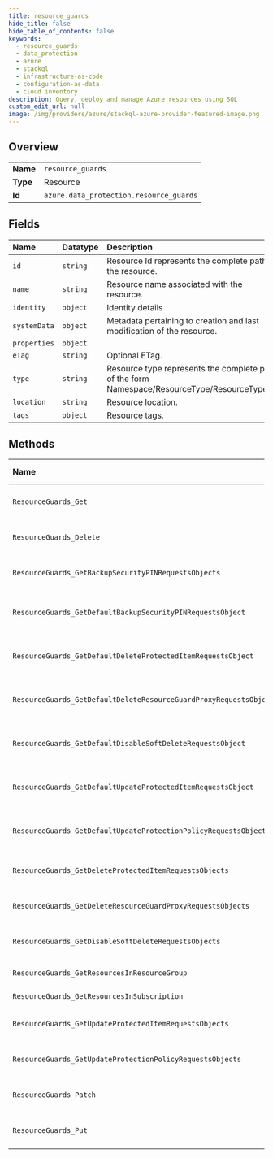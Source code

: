 ```yaml
---
title: resource_guards
hide_title: false
hide_table_of_contents: false
keywords:
  - resource_guards
  - data_protection
  - azure    
  - stackql
  - infrastructure-as-code
  - configuration-as-data
  - cloud inventory
description: Query, deploy and manage Azure resources using SQL
custom_edit_url: null
image: /img/providers/azure/stackql-azure-provider-featured-image.png
---
```

  
    

## Overview
<table><tbody>
<tr><td><b>Name</b></td><td><code>resource_guards</code></td></tr>
<tr><td><b>Type</b></td><td>Resource</td></tr>
<tr><td><b>Id</b></td><td><code>azure.data_protection.resource_guards</code></td></tr>
</tbody></table>

## Fields
| Name | Datatype | Description |
|:-----|:---------|:------------|
| `id` | `string` | Resource Id represents the complete path to the resource. |
| `name` | `string` | Resource name associated with the resource. |
| `identity` | `object` | Identity details |
| `systemData` | `object` | Metadata pertaining to creation and last modification of the resource. |
| `properties` | `object` |  |
| `eTag` | `string` | Optional ETag. |
| `type` | `string` | Resource type represents the complete path of the form Namespace/ResourceType/ResourceType/... |
| `location` | `string` | Resource location. |
| `tags` | `object` | Resource tags. |
## Methods
| Name | Accessible by | Required Params |
|:-----|:--------------|:----------------|
| `ResourceGuards_Get` | `SELECT` | `api-version, resourceGroupName, resourceGuardsName, subscriptionId` |
| `ResourceGuards_Delete` | `DELETE` | `api-version, resourceGroupName, resourceGuardsName, subscriptionId` |
| `ResourceGuards_GetBackupSecurityPINRequestsObjects` | `EXEC` | `api-version, resourceGroupName, resourceGuardsName, subscriptionId` |
| `ResourceGuards_GetDefaultBackupSecurityPINRequestsObject` | `EXEC` | `api-version, requestName, resourceGroupName, resourceGuardsName, subscriptionId` |
| `ResourceGuards_GetDefaultDeleteProtectedItemRequestsObject` | `EXEC` | `api-version, requestName, resourceGroupName, resourceGuardsName, subscriptionId` |
| `ResourceGuards_GetDefaultDeleteResourceGuardProxyRequestsObject` | `EXEC` | `api-version, requestName, resourceGroupName, resourceGuardsName, subscriptionId` |
| `ResourceGuards_GetDefaultDisableSoftDeleteRequestsObject` | `EXEC` | `api-version, requestName, resourceGroupName, resourceGuardsName, subscriptionId` |
| `ResourceGuards_GetDefaultUpdateProtectedItemRequestsObject` | `EXEC` | `api-version, requestName, resourceGroupName, resourceGuardsName, subscriptionId` |
| `ResourceGuards_GetDefaultUpdateProtectionPolicyRequestsObject` | `EXEC` | `api-version, requestName, resourceGroupName, resourceGuardsName, subscriptionId` |
| `ResourceGuards_GetDeleteProtectedItemRequestsObjects` | `EXEC` | `api-version, resourceGroupName, resourceGuardsName, subscriptionId` |
| `ResourceGuards_GetDeleteResourceGuardProxyRequestsObjects` | `EXEC` | `api-version, resourceGroupName, resourceGuardsName, subscriptionId` |
| `ResourceGuards_GetDisableSoftDeleteRequestsObjects` | `EXEC` | `api-version, resourceGroupName, resourceGuardsName, subscriptionId` |
| `ResourceGuards_GetResourcesInResourceGroup` | `EXEC` | `api-version, resourceGroupName, subscriptionId` |
| `ResourceGuards_GetResourcesInSubscription` | `EXEC` | `api-version, subscriptionId` |
| `ResourceGuards_GetUpdateProtectedItemRequestsObjects` | `EXEC` | `api-version, resourceGroupName, resourceGuardsName, subscriptionId` |
| `ResourceGuards_GetUpdateProtectionPolicyRequestsObjects` | `EXEC` | `api-version, resourceGroupName, resourceGuardsName, subscriptionId` |
| `ResourceGuards_Patch` | `EXEC` | `api-version, resourceGroupName, resourceGuardsName, subscriptionId` |
| `ResourceGuards_Put` | `EXEC` | `api-version, resourceGroupName, resourceGuardsName, subscriptionId` |
